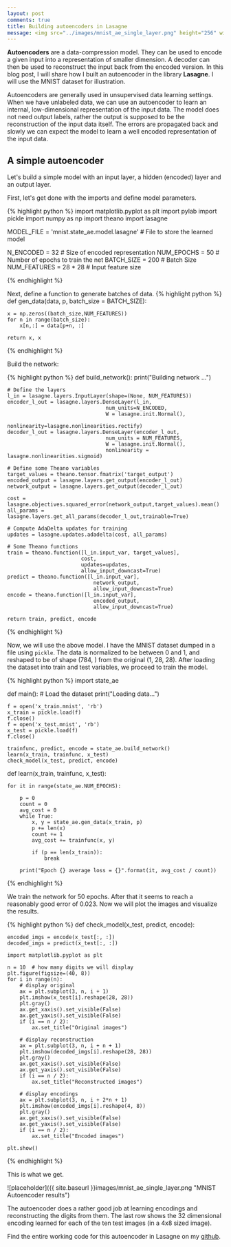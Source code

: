 ```yaml
---
layout: post
comments: true
title: Building autoencoders in Lasagne
message: <img src="../images/mnist_ae_single_layer.png" height="256" width="512"/>
---
```



<div class="message">
	<strong>Autoencoders</strong> are a data-compression model. They can be used to encode a given input into a representation of smaller dimension. A decoder can then be used to reconstruct the input back from the encoded version. In this blog post, I will share how I built an autoencoder in the library <strong>Lasagne</strong>. I will use the MNIST dataset for illustration.
</div>

Autoencoders are generally used in unsupervised data learning settings. When we have unlabeled data, we can use an autoencoder to learn an internal, low-dimensional representation of the input data. The model does not need output labels, rather the output is supposed to be the reconstruction of the input data itself. The errors are propagated back and slowly we can expect the model to learn a well encoded representation of the input data.

<h2>A simple autoencoder</h2>
Let's build a simple model with an input layer, a hidden (encoded) layer and an output layer.

First, let's get done with the imports and define model parameters.

{% highlight python %}
import matplotlib.pyplot as plt 
import pylab
import pickle
import numpy as np
import theano
import lasagne

MODEL_FILE = 'mnist.state_ae.model.lasagne'	# File to store the learned model

N_ENCODED = 32	# Size of encoded representation
NUM_EPOCHS = 50	# Number of epochs to train the net
BATCH_SIZE = 200 	# Batch Size
NUM_FEATURES = 28 * 28	# Input feature size

{% endhighlight %}

Next, define a function to generate batches of data.
{% highlight python %}
def gen_data(data, p, batch_size = BATCH_SIZE):

    x = np.zeros((batch_size,NUM_FEATURES))
    for n in range(batch_size):
        x[n,:] = data[p+n, :]

    return x, x
{% endhighlight %}

Build the network:

{% highlight python %}
def build_network():
    print("Building network ...")
       
	# Define the layers 
    l_in = lasagne.layers.InputLayer(shape=(None, NUM_FEATURES))
    encoder_l_out = lasagne.layers.DenseLayer(l_in,
									num_units=N_ENCODED,
									W = lasagne.init.Normal(),
									nonlinearity=lasagne.nonlinearities.rectify)
    decoder_l_out = lasagne.layers.DenseLayer(encoder_l_out,
									num_units = NUM_FEATURES,
									W = lasagne.init.Normal(),
									nonlinearity = lasagne.nonlinearities.sigmoid)
    
	# Define some Theano variables
    target_values = theano.tensor.fmatrix('target_output')
    encoded_output = lasagne.layers.get_output(encoder_l_out)
    network_output = lasagne.layers.get_output(decoder_l_out)
    
    cost = lasagne.objectives.squared_error(network_output,target_values).mean()
    all_params = lasagne.layers.get_all_params(decoder_l_out,trainable=True)
    
    # Compute AdaDelta updates for training
    updates = lasagne.updates.adadelta(cost, all_params)
    
    # Some Theano functions 
    train = theano.function([l_in.input_var, target_values],
							cost,
							updates=updates,
							allow_input_downcast=True)
    predict = theano.function([l_in.input_var],
								network_output,
								allow_input_downcast=True)
    encode = theano.function([l_in.input_var],
								encoded_output,
								allow_input_downcast=True)

    return train, predict, encode

{% endhighlight %}

Now, we will use the above model. I have the MNIST dataset dumped in a file using `pickle`. 
The data is normalized to be between 0 and 1, and reshaped to be of shape (784, ) from the original (1, 28, 28).
After loading the dataset into train and test variables, we proceed to train the model.

{% highlight python %}
import state_ae

def main():
    # Load the dataset
    print("Loading data...")

    f = open('x_train.mnist', 'rb')
    x_train = pickle.load(f)
    f.close()
    f = open('x_test.mnist', 'rb')
    x_test = pickle.load(f)
    f.close()

    trainfunc, predict, encode = state_ae.build_network()
    learn(x_train, trainfunc, x_test)
    check_model(x_test, predict, encode)

def learn(x_train, trainfunc, x_test):

    for it in range(state_ae.NUM_EPOCHS):

        p = 0 
        count = 0 
        avg_cost = 0 
        while True:
            x, y = state_ae.gen_data(x_train, p)
            p += len(x)
            count += 1
            avg_cost += trainfunc(x, y)

            if (p == len(x_train)):
                break

        print("Epoch {} average loss = {}".format(it, avg_cost / count))

{% endhighlight %}

We train the network for 50 epochs. After that it seems to reach a reasonably good error of 0.023.
Now we will plot the images and visualize the results.

{% highlight python %}
def check_model(x_test, predict, encode):

    encoded_imgs = encode(x_test[:, :])
    decoded_imgs = predict(x_test[:, :])

    import matplotlib.pyplot as plt

    n = 10  # how many digits we will display
    plt.figure(figsize=(40, 8))
    for i in range(n):
        # display original
        ax = plt.subplot(3, n, i + 1)
        plt.imshow(x_test[i].reshape(28, 28))
        plt.gray()
        ax.get_xaxis().set_visible(False)
        ax.get_yaxis().set_visible(False)
        if (i == n / 2):
            ax.set_title("Original images")

        # display reconstruction
        ax = plt.subplot(3, n, i + n + 1)
        plt.imshow(decoded_imgs[i].reshape(28, 28))
        plt.gray()
        ax.get_xaxis().set_visible(False)
        ax.get_yaxis().set_visible(False)
        if (i == n / 2):
            ax.set_title("Reconstructed images")

        # display encodings
        ax = plt.subplot(3, n, i + 2*n + 1)
        plt.imshow(encoded_imgs[i].reshape(4, 8))
        plt.gray()
        ax.get_xaxis().set_visible(False)
        ax.get_yaxis().set_visible(False)
        if (i == n / 2):
            ax.set_title("Encoded images")

    plt.show()
{% endhighlight %}

This is what we get.

![placeholder]({{ site.baseurl }}images/mnist_ae_single_layer.png "MNIST Autoencoder results")

The autoencoder does a rather good job at learning encodings and reconstructing the digits from them. The last row shows the 32 dimensional encoding learned for each of the ten test images (in a 4x8 sized image).

Find the entire working code for this autoencoder in Lasagne on my [github](https://github.com/goelhardik/autoencoder-lasagne).
